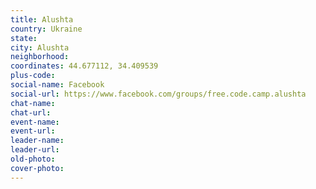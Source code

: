 ```yaml
---
title: Alushta
country: Ukraine
state: 
city: Alushta
neighborhood: 
coordinates: 44.677112, 34.409539
plus-code:
social-name: Facebook
social-url: https://www.facebook.com/groups/free.code.camp.alushta
chat-name:
chat-url:
event-name:
event-url:
leader-name:
leader-url:
old-photo: 
cover-photo:
---
```

